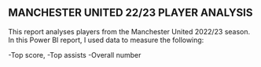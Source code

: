 ## MANCHESTER UNITED 22/23 PLAYER ANALYSIS

This report analyses players from the Manchester United 2022/23 season. In this Power BI report, I used data to measure the following:

-Top score, 
-Top assists
-Overall number
